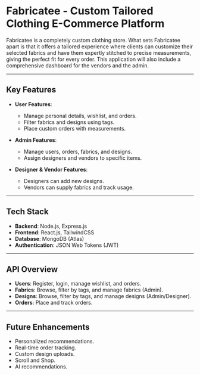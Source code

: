 # Fabricatee - Custom Tailored Clothing E-Commerce Platform

Fabricatee is a completely custom clothing store. What sets Fabricatee apart is that it offers a tailored experience where clients can customize their selected fabrics and have them expertly stitched to precise measurements, giving the perfect fit for every order. This application will also include a comprehensive dashboard for the vendors and the admin.

---

## Key Features

- **User Features**:

  - Manage personal details, wishlist, and orders.
  - Filter fabrics and designs using tags.
  - Place custom orders with measurements.

- **Admin Features**:

  - Manage users, orders, fabrics, and designs.
  - Assign designers and vendors to specific items.

- **Designer & Vendor Features**:
  - Designers can add new designs.
  - Vendors can supply fabrics and track usage.

---

## Tech Stack

- **Backend**: Node.js, Express.js
- **Frontend**: React.js, TailwindCSS
- **Database**: MongoDB (Atlas)
- **Authentication**: JSON Web Tokens (JWT)

---

## API Overview

- **Users**: Register, login, manage wishlist, and orders.
- **Fabrics**: Browse, filter by tags, and manage fabrics (Admin).
- **Designs**: Browse, filter by tags, and manage designs (Admin/Designer).
- **Orders**: Place and track orders.

---

## Future Enhancements

- Personalized recommendations.
- Real-time order tracking.
- Custom design uploads.
- Scroll and Shop.
- AI recommendations.
